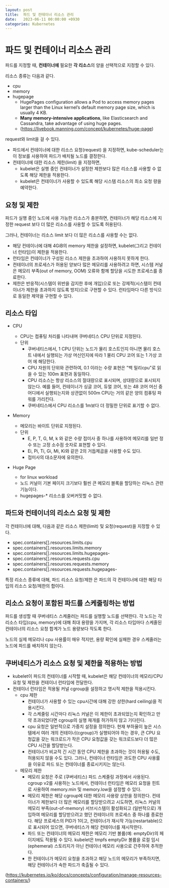 ```yaml
---
layout: post
title:  파드 및 컨테이너 리소스 관리
date:   2023-06-11 00:00:00 +0930
categories: Kubernetes
---
```


# 파드 및 컨테이너 리소스 관리
파드를 지정할 때, **컨테이너에** 필요한 **각 리소스**의 양을 선택적으로 지정할 수 있다.

리소스 종류는 다음과 같다.
- cpu
- memory
- hugepage
    - HugePages configuration allows a Pod to access memory pages larger than the Linux kernel’s default memory page size, which is usually 4 KB.
    - **Many memory-intensive applications**, like Elasticsearch and Cassandra, take advantage of using huge pages. 
    - (https://livebook.manning.com/concept/kubernetes/huge-page)

request와 limit을 걸 수 있다.
- 파드에서 컨테이너에 대한 리소스 요청(request) 을 지정하면, kube-scheduler는 이 정보를 사용하여 파드가 배치될 노드를 결정한다.
- 컨테이너에 대한 리소스 제한(limit) 을 지정하면, 
    - kubelet은 실행 중인 컨테이너가 설정한 제한보다 많은 리소스를 사용할 수 없도록 해당 제한을 적용한다.
    - kubelet은 컨테이너가 사용할 수 있도록 해당 시스템 리소스의 최소 요청 량을 예약한다.


## 요청 및 제한
파드가 실행 중인 노드에 사용 가능한 리소스가 충분하면, 컨테이너가 해당 리소스에 지정한 request 보다 더 많은 리소스를 사용할 수 있도록 허용된다.

그러나, 컨테이너는 리소스 limit 보다 더 많은 리소스를 사용할 수는 없다.
- 해당 컨테이너에 대해 4GiB의 memory 제한을 설정하면, kubelet(그리고 컨테이너 런타임)이 제한을 적용한다. 
- 런타임은 컨테이너가 구성된 리소스 제한을 초과하여 사용하지 못하게 한다. 
- 컨테이너의 프로세스가 허용된 양보다 많은 메모리를 사용하려고 하면, 시스템 커널은 메모리 부족(out of memory, OOM) 오류와 함께 할당을 시도한 프로세스를 종료한다.
- 제한은 반응적(시스템이 위반을 감지한 후에 개입)으로 또는 강제적(시스템이 컨테이너가 제한을 초과하지 않도록 방지)으로 구현할 수 있다. 런타임마다 다른 방식으로 동일한 제약을 구현할 수 있다.

## 리소스 타입
- CPU
    - CPU는 컴퓨팅 처리를 나타내며 쿠버네티스 CPU 단위로 지정된다. 
    - 단위
        - 쿠버네티스에서, 1 CPU 단위는 노드가 물리 호스트인지 아니면 물리 호스트 내에서 실행되는 가상 머신인지에 따라 1 물리 CPU 코어 또는 1 가상 코어 에 해당한다.
        - CPU 자원의 단위와 관련하여, 0.1 이라는 수량 표현은 "백 밀리cpu"로 읽을 수 있는 100m 표현과 동일하다.
        - CPU 리소스는 항상 리소스의 절대량으로 표시되며, 상대량으로 표시되지 않는다. 예를 들어, 컨테이너가 싱글 코어, 듀얼 코어, 또는 48 코어 머신 중 어디에서 실행되는지와 상관없이 500m CPU는 거의 같은 양의 컴퓨팅 파워를 가리킨다.
        - 쿠버네티스에서 CPU 리소스를 1m보다 더 정밀한 단위로 표기할 수 없다. 

- Memory
    - 메모리는 바이트 단위로 지정된다.
    - 단위
        - E, P, T, G, M, k 와 같은 수량 접미사 중 하나를 사용하여 메모리를 일반 정수 또는 고정 소수점 숫자로 표현할 수 있다. 
        - Ei, Pi, Ti, Gi, Mi, Ki와 같은 2의 거듭제곱을 사용할 수도 있다. 
        - 접미사의 대소문자에 유의한다. 
- Huge Page
    - for linux workload
    - 노드 커널이 기본 페이지 크기보다 훨씬 큰 메모리 블록을 할당하는 리눅스 관련 기능이다.
    - hugepages-* 리소스를 오버커밋할 수 없다. 

## 파드와 컨테이너의 리소스 요청 및 제한 
각 컨테이너에 대해, 다음과 같은 리소스 제한(limit) 및 요청(request)을 지정할 수 있다.
- spec.containers[].resources.limits.cpu
- spec.containers[].resources.limits.memory
- spec.containers[].resources.limits.hugepages-<size>
- spec.containers[].resources.requests.cpu
- spec.containers[].resources.requests.memory
- spec.containers[].resources.requests.hugepages-<size>

특정 리소스 종류에 대해, 파드 리소스 요청/제한 은 파드의 각 컨테이너에 대한 해당 타입의 리소스 요청/제한의 합이다.


## 리소스 요청이 포함된 파드를 스케줄링하는 방법 
파드를 생성할 때 쿠버네티스 스케줄러는 파드를 실행할 노드를 선택한다. 각 노드는 각 리소스 타입(cpu, memory)에 대해 최대 용량을 가지며, 각 리소스 타입마다 스케줄된 컨테이너의 리소스 요청 합계가 노드 용량보다 작도록 한다.

노드의 실제 메모리나 cpu 사용률이 매우 적지만, 용량 확인에 실패한 경우 스케줄러는 노드에 파드를 배치하지 않는다.

## 쿠버네티스가 리소스 요청 및 제한을 적용하는 방법 
- kubelet이 파드의 컨테이너를 시작할 때, kubelet은 해당 컨테이너의 메모리/CPU 요청 및 제한을 컨테이너 런타임에 전달한다.
- 컨테이너 런타임은 적용될 커널 cgroup을 설정하고 명시적 제한을 적용시킨다.
    - cpu 제한
        - 컨테이너가 사용할 수 있는 cpu시간에 대해 강한 상한(hard ceiling)을 적용시킨다.
        - 각 스케줄링 시간마다 리눅스 커널은 이 제한이 초과되었는지 확인하고 만약 초과되었다면 cgroup의 실행 재개를 허가하지 않고 기다린다.
        - cpu 요청은 일반적으로 가중치 설정을 정의한다. 현재 부하율이 높은 시스템에서 여러 개의 컨테이너(cgroup)가 실행되어야 하는 경우, 큰 CPU 요청값을 갖는 워크로드가 작은 CPU 요청값을 갖는 워크로드보다 더 많은 CPU 시간을 할당받는다.
        - 컨테이너가 비교적 긴 시간 동안 CPU 제한을 초과하는 것이 허용될 수도, 허용되지 않을 수도 있다. 그러나, 컨테이너 런타임은 과도한 CPU 사용률을 이유로 파드 또는 컨테이너를 종료시키지는 않는다.
    - 메모리 제한
        - 메모리 요청은 주로 (쿠버네티스) 파드 스케줄링 과정에서 사용된다. cgroup v2를 사용하는 노드에서, 컨테이너 런타임은 메모리 요청을 힌트로 사용하여 memory.min 및 memory.low을 설정할 수 있다.
        - 메모리 제한은 해당 cgroup에 대한 메모리 사용량 상한을 정의한다. 컨테이너가 제한보다 더 많은 메모리를 할당받으려고 시도하면, 리눅스 커널의 메모리 부족(out-of-memory) 서브시스템이 활성화되고 (일반적으로) 개입하여 메모리를 할당받으려고 했던 컨테이너의 프로세스 중 하나를 종료한다. 해당 프로세스의 PID가 1이고, 컨테이너가 재시작 가능(restartable)으로 표시되어 있으면, 쿠버네티스가 해당 컨테이너를 재시작한다.
        - 파드 또는 컨테이너의 메모리 제한은 메모리 기반 볼륨(예: emptyDir)의 페이지에도 적용될 수 있다. kubelet은 tmpfs emptyDir 볼륨을 로컬 임시(ephemeral) 스토리지가 아닌 컨테이너 메모리 사용으로 간주하여 추적한다.
        - 한 컨테이너가 메모리 요청을 초과하고 해당 노드의 메모리가 부족하지면, 해당 컨테이너가 속한 파드가 축출될 수 있다.



(https://kubernetes.io/ko/docs/concepts/configuration/manage-resources-containers/)